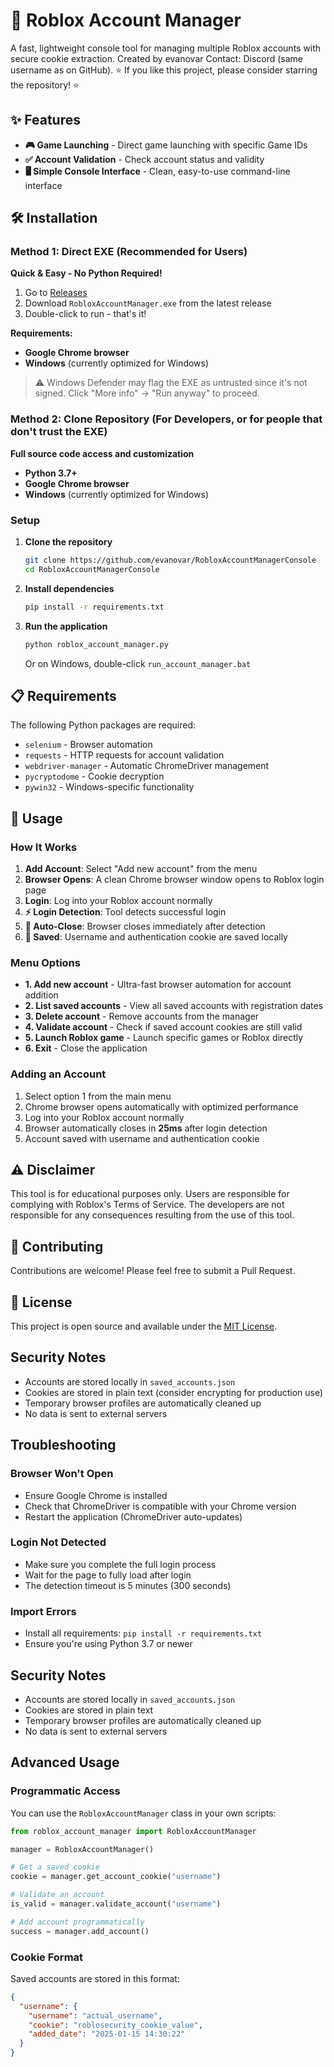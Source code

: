 # 🚀 Roblox Account Manager

A fast, lightweight console tool for managing multiple Roblox accounts with secure cookie extraction.
Created by evanovar
Contact: Discord (same username as on GitHub).
⭐ If you like this project, please consider starring the repository! ⭐

## ✨ Features

- **🎮 Game Launching** - Direct game launching with specific Game IDs
- **✅ Account Validation** - Check account status and validity
- **🖥️ Simple Console Interface** - Clean, easy-to-use command-line interface

## 🛠️ Installation

### Method 1: Direct EXE (Recommended for Users)

**Quick & Easy - No Python Required!**

1. Go to [Releases](https://github.com/evanovar/RobloxAccountManagerConsole/releases)
2. Download `RobloxAccountManager.exe` from the latest release
3. Double-click to run - that's it!

**Requirements:**
- **Google Chrome browser**
- **Windows** (currently optimized for Windows)

> ⚠️ Windows Defender may flag the EXE as untrusted since it's not signed. Click "More info" → "Run anyway" to proceed.

### Method 2: Clone Repository (For Developers, or for people that don't trust the EXE)

**Full source code access and customization**
- **Python 3.7+**
- **Google Chrome browser**
- **Windows** (currently optimized for Windows)

### Setup

1. **Clone the repository**
   ```bash
   git clone https://github.com/evanovar/RobloxAccountManagerConsole
   cd RobloxAccountManagerConsole
   ```

2. **Install dependencies**
   ```bash
   pip install -r requirements.txt
   ```

3. **Run the application**
   ```bash
   python roblox_account_manager.py
   ```
   
   Or on Windows, double-click `run_account_manager.bat`

## 📋 Requirements

The following Python packages are required:
- `selenium` - Browser automation
- `requests` - HTTP requests for account validation  
- `webdriver-manager` - Automatic ChromeDriver management
- `pycryptodome` - Cookie decryption
- `pywin32` - Windows-specific functionality

## 🎯 Usage

### How It Works

1. **Add Account**: Select "Add new account" from the menu
2. **Browser Opens**: A clean Chrome browser window opens to Roblox login page
3. **Login**: Log into your Roblox account normally
4. **⚡ Login Detection**: Tool detects successful login
5. **🚀 Auto-Close**: Browser closes immediately after detection
6. **💾 Saved**: Username and authentication cookie are saved locally

### Menu Options

- **1. Add new account** - Ultra-fast browser automation for account addition
- **2. List saved accounts** - View all saved accounts with registration dates  
- **3. Delete account** - Remove accounts from the manager
- **4. Validate account** - Check if saved account cookies are still valid
- **5. Launch Roblox game** - Launch specific games or Roblox directly
- **6. Exit** - Close the application

### Adding an Account

1. Select option 1 from the main menu
2. Chrome browser opens automatically with optimized performance
3. Log into your Roblox account normally
4. Browser automatically closes in **25ms** after login detection
5. Account saved with username and authentication cookie

## ⚠️ Disclaimer

This tool is for educational purposes only. Users are responsible for complying with Roblox's Terms of Service. The developers are not responsible for any consequences resulting from the use of this tool.

## 🤝 Contributing

Contributions are welcome! Please feel free to submit a Pull Request.

## 📄 License

This project is open source and available under the [MIT License](LICENSE).

## Security Notes

- Accounts are stored locally in `saved_accounts.json`
- Cookies are stored in plain text (consider encrypting for production use)
- Temporary browser profiles are automatically cleaned up
- No data is sent to external servers

## Troubleshooting

### Browser Won't Open
- Ensure Google Chrome is installed
- Check that ChromeDriver is compatible with your Chrome version
- Restart the application (ChromeDriver auto-updates)

### Login Not Detected
- Make sure you complete the full login process
- Wait for the page to fully load after login
- The detection timeout is 5 minutes (300 seconds)

### Import Errors
- Install all requirements: `pip install -r requirements.txt`
- Ensure you're using Python 3.7 or newer

## Security Notes

- Accounts are stored locally in `saved_accounts.json`
- Cookies are stored in plain text
- Temporary browser profiles are automatically cleaned up
- No data is sent to external servers

## Advanced Usage

### Programmatic Access

You can use the `RobloxAccountManager` class in your own scripts:

```python
from roblox_account_manager import RobloxAccountManager

manager = RobloxAccountManager()

# Get a saved cookie
cookie = manager.get_account_cookie("username")

# Validate an account
is_valid = manager.validate_account("username")

# Add account programmatically
success = manager.add_account()
```

### Cookie Format

Saved accounts are stored in this format:
```json
{
  "username": {
    "username": "actual_username",
    "cookie": "roblosecurity_cookie_value",
    "added_date": "2025-01-15 14:30:22"
  }
}
```
